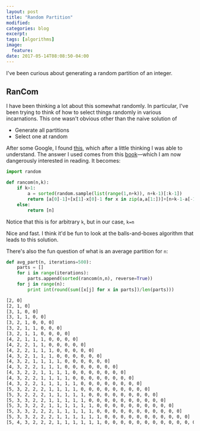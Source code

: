 ```yaml
---
layout: post
title: "Random Partition"
modified:
categories: blog
excerpt:
tags: [algorithms]
image:
  feature:
date: 2017-05-14T08:08:50-04:00
---
```


I've been curious about generating a random partition of an integer.

## RanCom

I have been thinking a lot about this somewhat randomly. In particular, I've been trying to think of how to select things randomly in various incarnations. This one wasn't obvious other than the naive solution of

- Generate all partitions
- Select one at random

After some Google, I found [this](http://stackoverflow.com/questions/2161406/how-do-i-generate-a-uniform-random-integer-partition), which after a little thinking I was able to understand. The answer I used comes from this [book](https://www.math.upenn.edu/~wilf/website/CombinatorialAlgorithms.pdf)—which I am now dangerously interested in reading. It becomes:


```python
import random

def rancom(n,k):
    if k>1:
        a = sorted(random.sample(list(range(1,n+k)), n+k-1)[:k-1])
        return [a[0]-1]+[x[1]-x[0]-1 for x in zip(a,a[1:])]+[n+k-1-a[-1]]
    else:
        return [n]
```

Notice that this is for arbitrary `k`, but in our case, `k=n`

Nice and fast. I think it'd be fun to look at the balls-and-boxes algorithm that leads to this solution.

There's also the fun question of what is an average partition for `n`:

```python
def avg_part(n, iterations=500):
    parts = []
    for i in range(iterations):
        parts.append(sorted(rancom(n,n), reverse=True))
    for j in range(n):
        print int(round(sum([x[j] for x in parts])/len(parts)))
```

```txt
[2, 0]
[2, 1, 0]
[3, 1, 0, 0]
[3, 1, 1, 0, 0]
[3, 2, 1, 0, 0, 0]
[3, 2, 1, 1, 0, 0, 0]
[3, 2, 1, 1, 0, 0, 0, 0]
[4, 2, 1, 1, 1, 0, 0, 0, 0]
[4, 2, 2, 1, 1, 0, 0, 0, 0, 0]
[4, 2, 2, 1, 1, 1, 0, 0, 0, 0, 0]
[4, 3, 2, 1, 1, 1, 0, 0, 0, 0, 0, 0]
[4, 3, 2, 1, 1, 1, 1, 0, 0, 0, 0, 0, 0]
[4, 3, 2, 2, 1, 1, 1, 0, 0, 0, 0, 0, 0, 0]
[4, 3, 2, 2, 1, 1, 1, 1, 0, 0, 0, 0, 0, 0, 0]
[4, 3, 2, 2, 1, 1, 1, 1, 0, 0, 0, 0, 0, 0, 0, 0]
[4, 3, 2, 2, 1, 1, 1, 1, 1, 0, 0, 0, 0, 0, 0, 0, 0]
[5, 3, 2, 2, 2, 1, 1, 1, 1, 0, 0, 0, 0, 0, 0, 0, 0, 0]
[5, 3, 2, 2, 2, 1, 1, 1, 1, 1, 0, 0, 0, 0, 0, 0, 0, 0, 0]
[5, 3, 3, 2, 2, 1, 1, 1, 1, 1, 0, 0, 0, 0, 0, 0, 0, 0, 0, 0]
[5, 3, 3, 2, 2, 1, 1, 1, 1, 1, 1, 0, 0, 0, 0, 0, 0, 0, 0, 0, 0]
[5, 3, 3, 2, 2, 2, 1, 1, 1, 1, 1, 0, 0, 0, 0, 0, 0, 0, 0, 0, 0, 0]
[5, 3, 3, 2, 2, 2, 1, 1, 1, 1, 1, 1, 0, 0, 0, 0, 0, 0, 0, 0, 0, 0, 0]
[5, 4, 3, 2, 2, 2, 1, 1, 1, 1, 1, 1, 0, 0, 0, 0, 0, 0, 0, 0, 0, 0, 0, 0]
```
